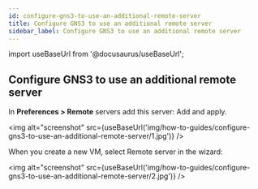 ```yaml
---
id: configure-gns3-to-use-an-additional-remote-server
title: Configure GNS3 to use an additional remote server
sidebar_label: Configure GNS3 to use an additional remote server
---
```


import useBaseUrl from '@docusaurus/useBaseUrl';

## Configure GNS3 to use an additional remote server

In **Preferences > Remote** servers add this server:
Add and apply.

<img alt="screenshot" src={useBaseUrl('img/how-to-guides/configure-gns3-to-use-an-additional-remote-server/1.jpg')} />

When you create a new VM, select Remote server in the wizard:

<img alt="screenshot" src={useBaseUrl('img/how-to-guides/configure-gns3-to-use-an-additional-remote-server/2.jpg')} />
